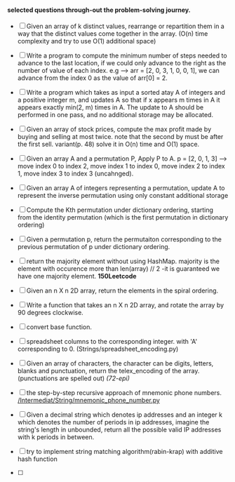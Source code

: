 #### selected questions through-out the problem-solving journey.

- [ ] Given an array of k distinct values, rearrange or repartition them in a way that the distinct values come together in the array. (O(n) time complexity and try to use O(1) additional space)

- [ ]  Write a program to compute the minimum number of steps needed to advance to the last location, if we could only advance to the right as the number of value of each index. e.g --> arr = [2, 0, 3, 1, 0, 0, 1], we can advance from the index 0 as the value of arr[0] = 2.

- [ ]  Write a program which takes as input a sorted atay A of integers and a positive integer m,
and updates A so that if x appears m times in A it appears exactly min(2, m) times in A. The update
to A should be performed in one pass, and no additional storage may be allocated.

- [ ] Given an array of stock prices, compute the max profit made by buying and selling at most twice. note that the second by must be after the first sell. variant(p. 48)
solve it in O(n) time and O(1) space.

- [ ] Given an array A and a permutation P, Apply P to A.
p = [2, 0, 1, 3] --> move index 0 to index 2, move index 1 to index 0,
move index 2 to index 1, move index 3 to index 3 (uncahnged).

- [ ] Given an array A of integers representing a permutation, update A to represent the inverse permutation using only constant additional storage


- [ ] Compute the Kth permutation under dictionary ordering, starting from the identity permutation (which is the first permutation in dictionary ordering)

- [ ] Given a permutation p, return the permutaiton corresponding to the previous permutation of p under dictionary ordering.

- [ ] return the majority element without using HashMap. majority is the element with occurence more than len(array) // 2 -it is guaranteed we have one majority element. **150Leetcode**

- [ ] Given an n X n 2D array, return the elements in the spiral ordering.

- [ ] Write a function that takes an n X n 2D array, and rotate the array by 90 degrees clockwise.

- [ ] convert base function.

- [ ] spreadsheet columns to the corresponding integer. with 'A' corresponding to 0. (Strings/spreadsheet_encoding.py)

- [ ] Given an array of characters, the character can be digits, letters, blanks and punctuation,
return the telex_encoding of the array. (punctuations are spelled out) *(72-epi)*

- [ ] the step-by-step recursive approach of mnemonic phone numbers. [/Intermediat/String/mnemonic_phone_number.py](answer)

- [ ] Given a decimal string which denotes ip addresses and an integer k which denotes the number
of periods in ip addresses, imagine the string's length in unbounded,
return all the possible valid IP addresses with k periods in between.

- [ ] try to implement string matching algorithm(rabin-krap) with additive hash function

- [ ] 